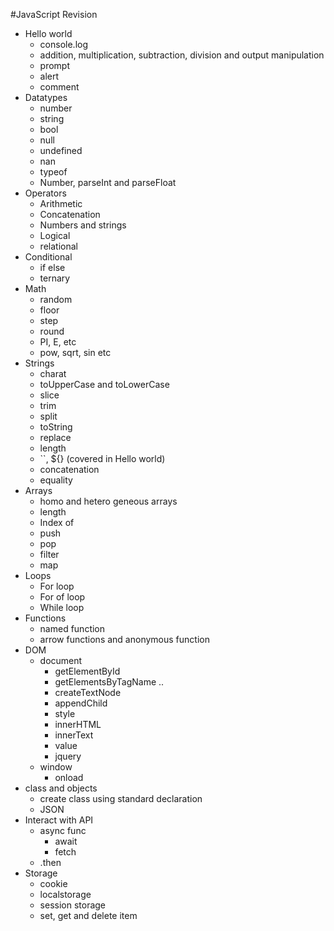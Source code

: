 #JavaScript Revision

- Hello world
    - console.log
    - addition, multiplication, subtraction, division and output manipulation
    - prompt
    - alert
    - comment
- Datatypes
    - number
    - string
    - bool
    - null
    - undefined
    - nan
    - typeof
    - Number, parseInt and parseFloat
- Operators
    - Arithmetic
    - Concatenation
    - Numbers and strings
    - Logical
    - relational
- Conditional
    - if else
    - ternary
- Math
    - random
    - floor
    - step
    - round
    - PI, E, etc
    - pow, sqrt, sin etc
- Strings
    - charat
    - toUpperCase and toLowerCase
    - slice
    - trim
    - split
    - toString
    - replace
    - length
    - ``, ${} (covered in Hello world)
    - concatenation
    - equality
- Arrays
    - homo and hetero geneous arrays
    - length
    - Index of
    - push
    - pop
    - filter
    - map
- Loops
    - For loop
    - For of loop
    - While loop
- Functions
    - named function
    - arrow functions and anonymous function
- DOM
    - document
        - getElementById
        - getElementsByTagName
        ..
        - createTextNode
        - appendChild
        - style
        - innerHTML
        - innerText
        - value
        - jquery
    - window
        - onload
- class and objects
    - create class using standard declaration
    - JSON
- Interact with API
    - async func
        - await
        - fetch
    - .then
- Storage
    - cookie
    - localstorage
    - session storage
    - set, get and delete item